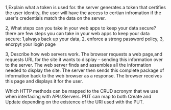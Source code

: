 1,Explain what a token is used for.
  the server generates a token that certifies the user identity, the user will have the access to certian infromation if the user's credentials match the data on the server.

 2, What steps can you take in your web apps to keep your data secure?
  there are few steps you can take in your web apps to keep your data secure: 1,always back up your data, 2, enforce a strong password policy, 3, encrpyt your login page

3, Describe how web servers work.
  The browser requests a  web page,and requests URL for the site it wants to display – sending this information over to the server.
    The web server finds and assembles all the information needed to display the site. The server then sends this complete package of information back to the web browser as a response. The browser receives this  page and displays it for the user.

 Which HTTP methods can be mapped to the CRUD acronym that we use when interfacing with APIs/Servers.
  PUT can map to both Create and Update depending on the existence of the URI used with the PUT.